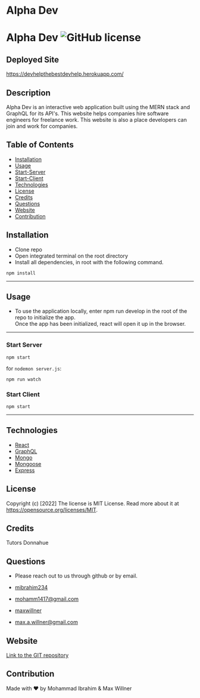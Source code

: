 # Alpha Dev

# Alpha Dev ![GitHub license](https://img.shields.io/badge/license-MIT%20License-blue.svg)

## Deployed Site 
https://devhelpthebestdevhelp.herokuapp.com/


## Description 
 Alpha Dev is an interactive web application built using the MERN stack and GraphQL for its API's.
This website helps companies hire software engineers for freelance work. This website is also a place developers can join and work for companies. 



## Table of Contents
* [Installation](#installation)
* [Usage](#usage)
* [Start-Server](#start-server)
* [Start-Client](#start-client)
* [Technologies](#technologies)
* [License](#license)
* [Credits](#credits)
* [Questions](#questions)
* [Website](#website)
* [Contribution](#contribution)


## Installation
- Clone repo
- Open integrated terminal on the root directory
- Install all dependencies, in root with the following command. 

```
npm install
```

---

## Usage 

- To use the application locally, enter npm run develop in the root of the repo to initialize the app. <br>
Once the app has been initialized, react will open it up in the browser.

---
### Start Server

```
npm start
```

for `nodemon server.js`:

```
npm run watch
```
### Start Client

```
npm start
```
---

## Technologies
- [React](https://reactjs.org/)
- [GraphQL](https://graphql.org/)
- [Mongo](https://www.mongodb.com/)
- [Mongoose](https://mongoosejs.com/docs/)
- [Express](https://www.npmjs.com/package/express-session)

## License
Copyright (c) [2022]
The license is MIT License. 
Read more about it at https://opensource.org/licenses/MIT.

## Credits
Tutors Donnahue

## Questions
- Please reach out to us through github or by email. 

- [mibrahim234](https://github.com/mibrahim234) 

- mohamm1417@gmail.com

- [maxwillner](https://github.com/maxwillner) 
-   max.a.willner@gmail.com 


## Website
[Link to the GIT repository](https://github.com/mibrahim234/Alpha-Dev)


## Contribution
Made with ❤️ by Mohammad Ibrahim & Max Willner